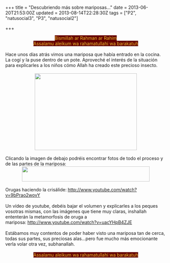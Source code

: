 +++
title = "Descubriendo más sobre mariposas..."
date = 2013-06-20T21:53:00Z
updated = 2013-08-14T22:28:30Z
tags = ["P2", "natusocial3", "P3", "natusocial2"]

+++

<div dir="ltr" style="text-align: left;" trbidi="on"><div style="text-align: center;"><span style="background-color: #660000; color: #f1c232;">Bismillah ar Rahman ar Rahim</span></div><div style="text-align: center;"><span style="background-color: #660000; color: #f1c232;">Assalamu aleikum wa rahamatullahi wa barakatuh</span><br /><span style="background-color: #660000; color: #f1c232;"><br /></span></div>Hace unos días atrás vimos una mariposa que había entrado en la cocina. La cogí y la puse dentro de un pote. Aproveché el interés de la situación para explicarles a los niños cómo Allah ha creado este precioso insecto.<br /><br /><div class="separator" style="clear: both; text-align: center;"><a href="http://4.bp.blogspot.com/-ZAVDAKQ9GTM/Ubm6iWatQ4I/AAAAAAAAESw/0a2bcIiFAqo/s1600/2013-06-13+12.28.46.jpg" imageanchor="1"><img border="0" src="http://4.bp.blogspot.com/-ZAVDAKQ9GTM/Ubm6iWatQ4I/AAAAAAAAESw/0a2bcIiFAqo/s320/2013-06-13+12.28.46.jpg" height="240" width="320" /></a></div><br />Clicando la imagen de debajo podréis encontrar fotos de todo el proceso y de las partes de la mariposa:<br /><div class="separator" style="clear: both; text-align: center;"><a href="http://www.kidsbutterfly.org/life-cycle/spanish"><img border="0" src="http://www.kidsbutterfly.org/files/kidsbutterfly_fancy_logo.jpg" height="47" width="400" /></a></div><br />Orugas haciendo la crisálide:&nbsp;<a href="http://www.youtube.com/watch?v=9bPrao2wovY">http://www.youtube.com/watch?v=9bPrao2wovY</a><br /><br />Un vídeo de youtube, debéis bajar el volumen y explicarles a los peques vosotras mismas, con las imágenes que tiene muy claras, inshallah ententerán la metamorfosis de oruga a mariposa:&nbsp;<a href="http://www.youtube.com/watch?v=uacYHpB4ZJE">http://www.youtube.com/watch?v=uacYHpB4ZJE</a><br /><br />Estábamos muy contentos de poder haber visto una mariposa tan de cerca, todas sus partes, sus preciosas alas...pero fue mucho más emocionante verla volar otra vez, subhanallah.<br /><br /><div style="text-align: center;"><span style="background-color: #660000; color: #f1c232;">Assalamu aleikum wa rahamatullahi wa barakatuh</span><br /><div><span style="background-color: #660000; color: #f1c232;"><br /></span></div></div></div>
